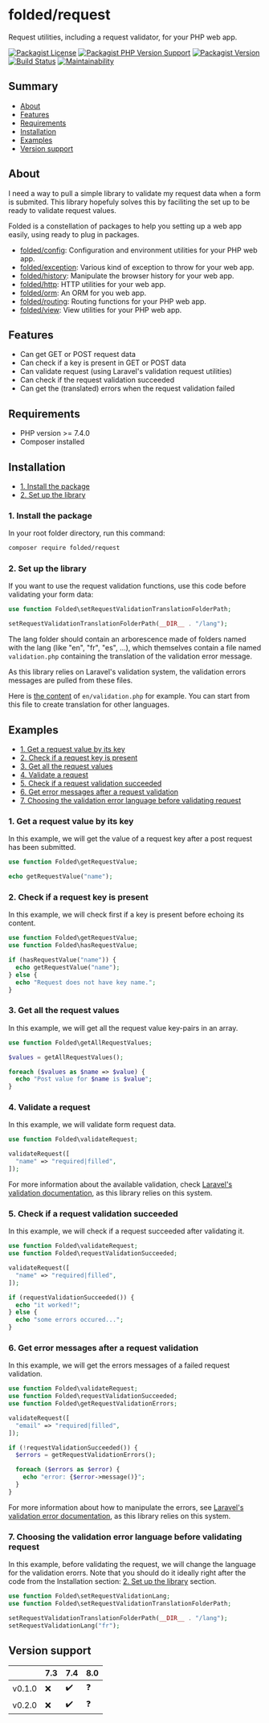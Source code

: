 # folded/request

Request utilities, including a request validator, for your PHP web app.

[![Packagist License](https://img.shields.io/packagist/l/folded/request)](https://github.com/folded-php/request/blob/master/LICENSE) [![Packagist PHP Version Support](https://img.shields.io/packagist/php-v/folded/request)](https://github.com/folded-php/request/blob/master/composer.json#L14) [![Packagist Version](https://img.shields.io/packagist/v/folded/request)](https://packagist.org/packages/folded/request) [![Build Status](https://travis-ci.com/folded-php/request.svg?branch=master)](https://travis-ci.com/folded-php/request) [![Maintainability](https://api.codeclimate.com/v1/badges/a00ce29a5b549d6f2ba4/maintainability)](https://codeclimate.com/github/folded-php/request/maintainability)

## Summary

- [About](#about)
- [Features](#features)
- [Requirements](#requirements)
- [Installation](#installation)
- [Examples](#examples)
- [Version support](#version-support)

## About

I need a way to pull a simple library to validate my request data when a form is submited. This library hopefuly solves this by faciliting the set up to be ready to validate request values.

Folded is a constellation of packages to help you setting up a web app easily, using ready to plug in packages.

- [folded/config](https://github.com/folded-php/config): Configuration and environment utilities for your PHP web app.
- [folded/exception](https://github.com/folded-php/exception): Various kind of exception to throw for your web app.
- [folded/history](https://github.com/folded-php/history): Manipulate the browser history for your web app.
- [folded/http](https://github.com/folded-php/http): HTTP utilities for your web app.
- [folded/orm](https://github.com/folded-php/orm): An ORM for you web app.
- [folded/routing](https://github.com/folded-php/routing): Routing functions for your PHP web app.
- [folded/view](https://github.com/folded-php/view): View utilities for your PHP web app.

## Features

- Can get GET or POST request data
- Can check if a key is present in GET or POST data
- Can validate request (using Laravel's validation request utilities)
- Can check if the request validation succeeded
- Can get the (translated) errors when the request validation failed

## Requirements

- PHP version >= 7.4.0
- Composer installed

## Installation

- [1. Install the package](#1-install-the-package)
- [2. Set up the library](#2-set-up-the-library)

### 1. Install the package

In your root folder directory, run this command:

```bash
composer require folded/request
```

### 2. Set up the library

If you want to use the request validation functions, use this code before validating your form data:

```php
use function Folded\setRequestValidationTranslationFolderPath;

setRequestValidationTranslationFolderPath(__DIR__ . "/lang");
```

The lang folder should contain an arborescence made of folders named with the lang (like "en", "fr", "es", ...), which themselves contain a file named `validation.php` containing the translation of the validation error message.

As this library relies on Laravel's validation system, the validation errors messages are pulled from these files.

Here is [the content](https://github.com/laravel/laravel/blob/v7.25.0/resources/lang/en/validation.php) of `en/validation.php` for example. You can start from this file to create translation for other languages.

## Examples

- [1. Get a request value by its key](#1-get-a-request-value-by-its-key)
- [2. Check if a request key is present](#2-check-if-a-request-key-is-present)
- [3. Get all the request values](#3-get-all-the-request-values)
- [4. Validate a request](#4-validate-a-request)
- [5. Check if a request validation succeeded](#5-check-if-a-request-validation-succeeded)
- [6. Get error messages after a request validation](#6-get-error-messages-after-a-request-validation)
- [7. Choosing the validation error language before validating request](#7-choosing-the-validation-error-language-before-validating-request)

### 1. Get a request value by its key

In this example, we will get the value of a request key after a post request has been submitted.

```php
use function Folded\getRequestValue;

echo getRequestValue("name");
```

### 2. Check if a request key is present

In this example, we will check first if a key is present before echoing its content.

```php
use function Folded\getRequestValue;
use function Folded\hasRequestValue;

if (hasRequestValue("name")) {
  echo getRequestValue("name");
} else {
  echo "Request does not have key name.";
}
```

### 3. Get all the request values

In this example, we will get all the request value key-pairs in an array.

```php
use function Folded\getAllRequestValues;

$values = getAllRequestValues();

foreach ($values as $name => $value) {
  echo "Post value for $name is $value";
}
```

### 4. Validate a request

In this example, we will validate form request data.

```php
use function Folded\validateRequest;

validateRequest([
  "name" => "required|filled",
]);
```

For more information about the available validation, check [Laravel's validation documentation](https://laravel.com/docs/7.x/validation#available-validation-rules), as this library relies on this system.

### 5. Check if a request validation succeeded

In this example, we will check if a request succeeded after validating it.

```php
use function Folded\validateRequest;
use function Folded\requestValidationSucceeded;

validateRequest([
  "name" => "required|filled",
]);

if (requestValidationSucceeded()) {
  echo "it worked!";
} else {
  echo "some errors occured...";
}
```

### 6. Get error messages after a request validation

In this example, we will get the errors messages of a failed request validation.

```php
use function Folded\validateRequest;
use function Folded\requestValidationSucceeded;
use function Folded\getRequestValidationErrors;

validateRequest([
  "email" => "required|filled",
]);

if (!requestValidationSucceeded()) {
  $errors = getRequestValidationErrors();

  foreach ($errors as $error) {
    echo "error: {$error->message()}";
  }
}
```

For more information about how to manipulate the errors, see [Laravel's validation error documentation](https://laravel.com/docs/7.x/validation#working-with-error-messages), as this library relies on this system.

### 7. Choosing the validation error language before validating request

In this example, before validating the request, we will change the language for the validation erorrs. Note that you should do it ideally right after the code from the Installation section: [2. Set up the library](#2-set-up-the-library) section.

```php
use function Folded\setRequestValidationLang;
use function Folded\setRequestValidationTranslationFolderPath;

setRequestValidationTranslationFolderPath(__DIR__ . "/lang");
setRequestValidationLang("fr");
```

## Version support

|        | 7.3 | 7.4 | 8.0 |
| ------ | --- | --- | --- |
| v0.1.0 | ❌  | ✔️  | ❓  |
| v0.2.0 | ❌  | ✔️  | ❓  |

